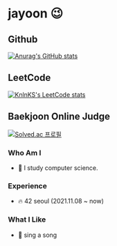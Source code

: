 # jayoon 😉

          
## Github
[![Anurag's GitHub stats](https://github-readme-stats.vercel.app/api?username=brixxt27)](https://github.com/anuraghazra/github-readme-stats)

## LeetCode
[![KnlnKS's LeetCode stats](https://leetcode-stats-six.vercel.app/api?username=jayoon)](https://github.com/madushadhanushka/github-readme)

## Baekjoon Online Judge
[![Solved.ac
프로필](http://mazassumnida.wtf/api/v2/generate_badge?boj=brixxt27)](https://solved.ac/brixxt27)

### Who Am I
- 📕 I study computer science.

### Experience
- 🔥 42 seoul (2021.11.08 ~ now)

### What I Like
- 🎤 sing a song
